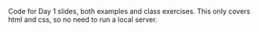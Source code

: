 Code for Day 1 slides, both examples and class exercises. This only covers html and css, so no need to run a local server.